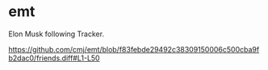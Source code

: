 # emt
Elon Musk following Tracker.

https://github.com/cmj/emt/blob/f83febde29492c38309150006c500cba9fb2dac0/friends.diff#L1-L50
